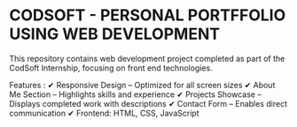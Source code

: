 # CODSOFT - PERSONAL PORTFFOLIO USING WEB DEVELOPMENT
This repository contains web development project completed as part of the CodSoft Internship, focusing on front end technologies.

Features : 
✔ Responsive Design – Optimized for all screen sizes
✔ About Me Section – Highlights skills and experience
✔ Projects Showcase – Displays completed work with descriptions
✔ Contact Form – Enables direct communication
✔ Frontend: HTML, CSS, JavaScript
